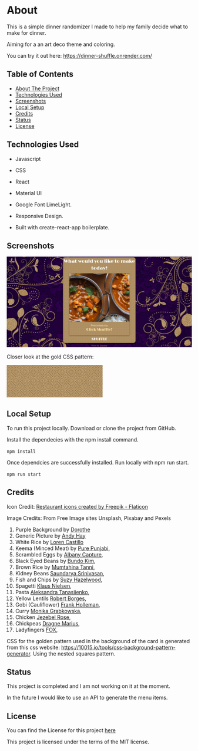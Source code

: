 
# About

This is a simple dinner randomizer I made to help my family decide what to make for dinner.

Aiming for a an art deco theme and coloring. 

You can try it out here: https://dinner-shuffle.onrender.com/

## Table of Contents

- [About The Project](#About-The-Project)
- [Technologies Used](#Technologies-Used)
- [Screenshots](#screenshots)
- [Local Setup](#local-setup)
- [Credits](#credits)
- [Status](#status)
- [License](#license)

## Technologies Used

- Javascript
- CSS
- React
- Material UI

- Google Font LimeLight.
- Responsive Design.
- Built with create-react-app boilerplate.

## Screenshots

![Alt text](src/screenshots/fullScreen.png)

Closer look at the gold CSS pattern:

![Alt text](src/screenshots/CSSPattern.png)

## Local Setup

To run this project locally. Download or clone the project from GitHub.

Install the dependecies with the npm install command.

`npm install`

Once dependcies are successfully installed. Run locally with npm run start.

`npm run start`

## Credits

Icon Credit:
<a href="https://www.flaticon.com/free-icons/restaurant" title="restaurant icons">Restaurant icons created by Freepik - Flaticon</a>

Image Credits: From Free Image sites Unsplash, Pixabay and Pexels

1. Purple Background by [Dorothe](https://pixabay.com/users/darkmoon_art-1664300/?utm_source=link-attribution&utm_medium=referral&utm_campaign=image&utm_content=3561709)
2. Generic Picture by [Andy Hay](https://unsplash.com/@eastcoastkitchen?utm_source=unsplash&utm_medium=referral&utm_content=creditCopyText)
3. White Rice by [Loren Castillo](https://www.pexels.com/photo/cooked-food-on-gray-ceramic-plate-9218754/)
4. Keema (Minced Meat) by [Pure Punjabi](https://www.pexels.com/photo/ground-meat-with-green-peas-in-a-bowl-7340942/),
5. Scrambled Eggs by [Albany Capture](https://unsplash.com/@albanycapture?utm_source=unsplash&utm_medium=referral&utm_content=creditCopyText),
6. Black Eyed Beans by [Bundo Kim](https://unsplash.com/@bundo?utm_source=unsplash&utm_medium=referral&utm_content=creditCopyText),
7. Brown Rice by [Mumtahina Tanni](https://www.pexels.com/photo/fried-rice-on-white-and-red-plate-6260921/),
8. Kidney Beans [Saundarya Srinivasan](https://unsplash.com/@saundiii?utm_source=unsplash&utm_medium=referral&utm_content=creditCopyText),
9. Fish and Chips by [Suzy Hazelwood](https://www.pexels.com/photo/fries-2966196/),
10. Spagetti [Klaus Nielsen](https://www.pexels.com/photo/tasty-pasta-bolognese-and-fork-served-on-table-6287527/),
11. Pasta [Aleksandra Tanasiienko](https://unsplash.com/@tasikola_pl?utm_source=unsplash&utm_medium=referral&utm_content=creditCopyText),
12. Yellow Lentils [Robert Borges](https://www.pexels.com/photo/curry-rice-dish-in-a-plate-10464100/),
13. Gobi (Cauliflower) [Frank Holleman](https://unsplash.com/@fraenkly?utm_source=unsplash&utm_medium=referral&utm_content=creditCopyText),
14. Curry [Monika Grabkowska](https://unsplash.com/@moniqa?utm_source=unsplash&utm_medium=referral&utm_content=creditCopyText),
15. Chicken [Jezebel Rose](https://unsplash.com/@jezebelrose?utm_source=unsplash&utm_medium=referral&utm_content=creditCopyText),
16. Chickpeas [Dragne Marius](https://unsplash.com/@marius_dragne?utm_source=unsplash&utm_medium=referral&utm_content=creditCopyText),
17. Ladyfingers [FOX](https://www.pexels.com/photo/cooked-food-on-white-oval-platter-6063320/),

CSS for the golden pattern used in the background of the card is generated from this css website: https://10015.io/tools/css-background-pattern-generator. Using the nested squares pattern.

## Status

This project is completed and I am not working on it at the moment.

In the future I would like to use an API to generate the menu items.

## License

You can find the License for this project [here](#LICENSE.md)

This project is licensed under the terms of the MIT license.
